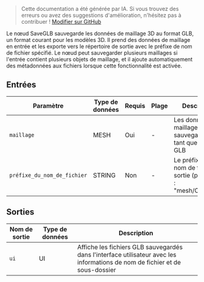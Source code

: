 > Cette documentation a été générée par IA. Si vous trouvez des erreurs ou avez des suggestions d'amélioration, n'hésitez pas à contribuer ! [Modifier sur GitHub](https://github.com/Comfy-Org/embedded-docs/blob/main/comfyui_embedded_docs/docs/SaveGLB/fr.md)

Le nœud SaveGLB sauvegarde les données de maillage 3D au format GLB, un format courant pour les modèles 3D. Il prend des données de maillage en entrée et les exporte vers le répertoire de sortie avec le préfixe de nom de fichier spécifié. Le nœud peut sauvegarder plusieurs maillages si l'entrée contient plusieurs objets de maillage, et il ajoute automatiquement des métadonnées aux fichiers lorsque cette fonctionnalité est activée.

## Entrées

| Paramètre | Type de données | Requis | Plage | Description |
|-----------|-----------|----------|-------|-------------|
| `maillage` | MESH | Oui | - | Les données de maillage 3D à sauvegarder en tant que fichier GLB |
| `préfixe_du_nom_de_fichier` | STRING | Non | - | Le préfixe pour le nom de fichier de sortie (par défaut : "mesh/ComfyUI") |

## Sorties

| Nom de sortie | Type de données | Description |
|-------------|-----------|-------------|
| `ui` | UI | Affiche les fichiers GLB sauvegardés dans l'interface utilisateur avec les informations de nom de fichier et de sous-dossier |
